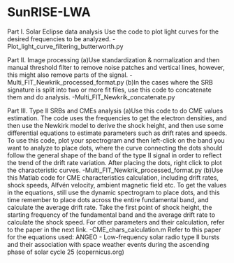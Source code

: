 # SunRISE-LWA
Part I. Solar Eclipse data analysis
Use the code to plot light curves for the desired frequencies to be analyzed.
-Plot_light_curve_filtering_butterworth.py

Part II. Image processing
(a)Use standardization & normalization and then manual threshold filter to remove noise patches and vertical lines, however, this might also remove parts of the signal.
-Multi_FIT_Newkrik_processed_format.py
(b)In the cases where the SRB signature is split into two or more fit files, use this code to concatenate them and do analysis.
-Multi_FIT_Newkrik_concatenate.py

Part III. Type II SRBs and CMEs analysis
(a)Use this code to do CME values estimation. The code uses the frequencies to get the electron densities, and then use the Newkirk model to derive the shock height, and then use some differential equations to estimate parameters such as drift rates and speeds. To use this code, plot your spectrogram and then left-click on the band you want to analyze to place dots, where the curve connecting the dots should follow the general shape of the band of the type II signal in order to reflect the trend of the drift rate variation. After placing the dots, right click to plot the characteristic curves.
-Multi_FIT_Newkrik_processed_format.py
(b)Use this Matlab code for CME characteristics calculation, including drift rates, shock speeds, Alfvén velocity, ambient magnetic field etc. To get the values in the equations, still use the dynamic spectrogram to place dots, and this time remember to place dots across the entire fundamental band, and calculate the average drift rate. Take the first point of shock height, the starting frequency of the fundamental band and the average drift rate to calculate the shock speed. For other parameters and their calculation, refer to the paper in the next link.
-CME_chars_calculation.m
Refer to this paper for the equations used:
ANGEO - Low-frequency solar radio type II bursts and their association with space weather events during the ascending phase of solar cycle 25 (copernicus.org)
